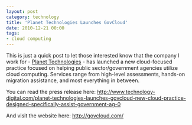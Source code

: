 ```yaml
---
layout: post
category: technology
title: 'Planet Technologies Launches GovCloud'
date: 2010-12-21 00:00
tags: 
- cloud computing
---
```

This is just a quick post to let those interested know that the company I work for -
[Planet Technologies](http://go-planet.com/) - has launched a new cloud-focused practice focused on helping public
sector/government agencies utilize cloud computing. Services range from high-level assessments, hands-on migration
assistance, and most everything in between.

You can read the press release here:
<http://www.technology-digital.com/planet-technologies-launches-govcloud-new-cloud-practice-designed-specifically-assist-government-ag-0>

And visit the website here: <http://govcloud.com/>
